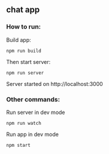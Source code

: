 ## chat app

### How to run:

Build app:
```shell
npm run build
```

Then start server:
```shell
npm run server
```

Server started on http://localhost:3000

### Other commands:

Run server in dev mode
```shell
npm run watch
```

Run app in dev mode
```shell
npm start
```